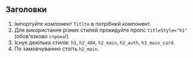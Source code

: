 ## Заголовки

1. Імпортуйте компонент `Titlte` в потрібний компонент.
2. Для використання різних стилей прокидуйте пропс `titleStyle="h1"`(обов'язково `строка`!).
3. Існує декілька стилів: `h1`, `h2_404`, `h2_main`, `h2_auth`, `h3_main_card`.
4. По замовчуванню стоїть `h2_main`.
